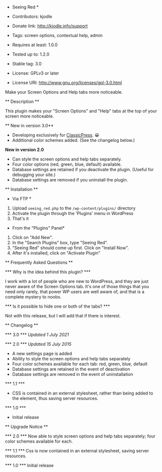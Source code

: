 * Seeing Red *

* Contributors: kjodle
* Donate link: http://kjodle.info/support
* Tags: screen options, contextual help, admin
* Requires at least: 1.0.0
* Tested up to: 1.2.0
* Stable tag: 3.0
* License: GPLv3 or later
* License URI: http://www.gnu.org/licenses/gpl-3.0.html

Make your Screen Options and Help tabs more noticeable. 

** Description **

This plugin makes your "Screen Options" and "Help" tabs at the top of your screen more noticeable. 

** New in version 3.0**

* Developing exclusively for [ClassicPress](https://www.classicpress.net/). :grinning:
* Additional color schemes added. (See the changelog below.)

**New in version 2.0**

* Can style the screen options and help tabs separately.
* Four color options (red, green, blue, default) available.
* Database settings are retained if you deactivate the plugin. (Useful for debugging your site.)
* Database settings are removed if you uninstall the plugin.

** Installation **

* Via FTP *
1. Upload `seeing_red.php` to the `/wp-content/plugins/` directory
1. Activate the plugin through the 'Plugins' menu in WordPress
1. That's it

* From the "Plugins" Panel*
1. Click on "Add New".
1. In the "Search Plugins" box, type "Seeing Red".
1. "Seeing Red" should come up first. Click on "Install Now".
1. After it's installed, click on "Activate Plugin"

** Frequently Asked Questions **

*** Why is the idea behind this plugin? ***

I work with a lot of people who are new to WordPress, and they are just never aware of the Screen Options tab. It's one of those things that you need only rarely, that power WP users are well aware of, and that is a complete mystery to noobs.

*** Is it possible to hide one or both of the tabs? ***

Not with this release, but I will add that if there is interest.

** Changelog **

*** 3.0 ***
*Updated 1 July 2021*

*** 2.0 ***
*Updated 15 July 2015*

* A new settings page is added
* Ability to style the screen options and help tabs separately
* Four color schemes available for each tab: red, green, blue, default
* Database settings are retained in the event of deactivation
* Database settings are removed in the event of uninstallation

*** 1.1 ***
* CSS is contained in an external stylesheet, rather than being added to the <head> element, thus saving server resources.

*** 1.0 ***
* Initial release

** Upgrade Notice **

*** 2.0 ***
Now able to style screen options and help tabs separately; four color schemes available for each.

*** 1.1 ***
Css is now contained in an external stylesheet, saving server resources.

*** 1.0 ***
Initial release
